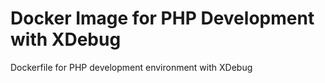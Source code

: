 # Docker Image for PHP Development with XDebug
Dockerfile for PHP development environment with XDebug
